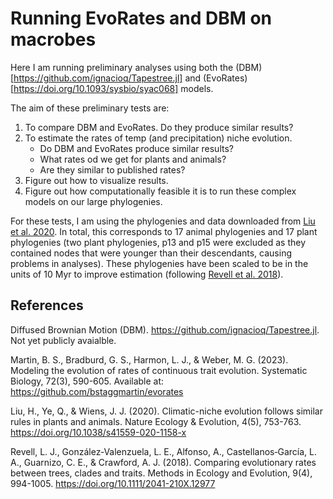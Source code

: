 # Running EvoRates and DBM on macrobes

Here I am running preliminary analyses using both the (DBM)[https://github.com/ignacioq/Tapestree.jl] and (EvoRates)[https://doi.org/10.1093/sysbio/syac068] models. 

The aim of these preliminary tests are:  
1. To compare DBM and EvoRates. Do they produce similar results?  
2. To estimate the rates of temp (and precipitation) niche evolution. 
	- Do DBM and EvoRates produce similar results?  
	- What rates od we get for plants and animals?  
	- Are they similar to published rates?  
3. Figure out how to visualize results.  
4. Figure out how computationally feasible it is to run these complex models on our large phylogenies.    
   

For these tests, I am using the phylogenies and data downloaded from [Liu et al. 2020](https://doi.org/10.1038/s41559-020-1158-x). In total, this corresponds to 17 animal phylogenies and 17 plant phylogenies (two plant phylogenies, p13 and p15 were excluded as they contained nodes that were younger than their descendants, causing problems in analyses). These phylogenies have been scaled to be in the units of 10 Myr to improve estimation (following [Revell et al. 2018](https://doi.org/10.1111/2041-210X.12977)).  



## References
Diffused Brownian Motion (DBM). https://github.com/ignacioq/Tapestree.jl. Not yet publicly avaialble.

Martin, B. S., Bradburd, G. S., Harmon, L. J., & Weber, M. G. (2023). Modeling the evolution of rates of continuous trait evolution. Systematic Biology, 72(3), 590-605. Available at: https://github.com/bstaggmartin/evorates

Liu, H., Ye, Q., & Wiens, J. J. (2020). Climatic-niche evolution follows similar rules in plants and animals. Nature Ecology & Evolution, 4(5), 753-763. https://doi.org/10.1038/s41559-020-1158-x

Revell, L. J., González‐Valenzuela, L. E., Alfonso, A., Castellanos‐García, L. A., Guarnizo, C. E., & Crawford, A. J. (2018). Comparing evolutionary rates between trees, clades and traits. Methods in Ecology and Evolution, 9(4), 994-1005. https://doi.org/10.1111/2041-210X.12977


